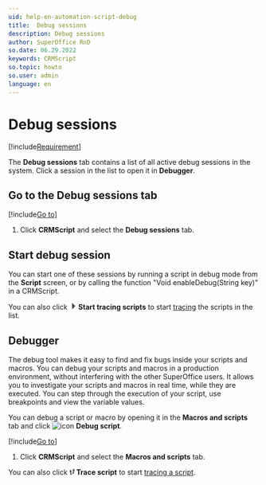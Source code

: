 ```yaml
---
uid: help-en-automation-script-debug
title:  Debug sessions
description: Debug sessions
author: SuperOffice RnD
so.date: 06.29.2022
keywords: CRMScript
so.topic: howto
so.user: admin
language: en
---
```


# Debug sessions

[!include[Requirement](../../../learn/includes/req-expander-services.md)]

The **Debug sessions** tab contains a list of all active debug sessions in the system. Click a session in the list to open it in **Debugger**.

## Go to the Debug sessions tab

[!include[Go to](../../learn/includes/goto-sm.md)]

1. Click **CRMScript** and select the **Debug sessions** tab.

## Start debug session

You can start one of these sessions by running a script in debug mode from the **Script** screen, or by calling the function "Void enableDebug(String key)" in a CRMScript.

You can also click ![icon][img1] **Start tracing scripts** to start [tracing][2] the scripts in the list.

## Debugger

The debug tool makes it easy to find and fix bugs inside your scripts and macros. You can debug your scripts and macros in a production environment, without interfering with the other SuperOffice users. It allows you to investigate your scripts and macros in real time, while they are executed. You can step through the execution of your script, use breakpoints and view the variable values.

You can debug a script or macro by opening it in the **Macros and scripts** tab and click ![icon][img4] **Debug script**.

[!include[Go to](../../../learn/includes/goto-sm.md)]

1. Click **CRMScript** and select the **Macros and scripts** tab.

You can also click ![icon][img3] **Trace script** to start [tracing a script][2].

<!-- Referenced links -->
[2]: tracing.md

<!-- Referenced images -->
[img1]: ../../../../media/icons/run-script.png
[img3]: ../../../../media/icons/btn-script-trace-small.png
[img4]: ../../../../../common/icons/bug.png
